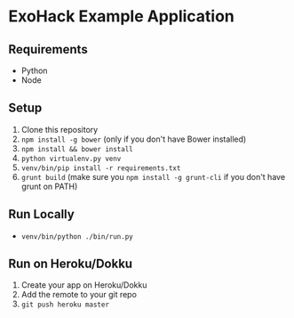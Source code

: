 # ExoHack Example Application

## Requirements

- Python
- Node

## Setup

1. Clone this repository
2. `npm install -g bower` (only if you don't have Bower installed)
3. `npm install && bower install`
4. `python virtualenv.py venv`
5. `venv/bin/pip install -r requirements.txt`
6. `grunt build` (make sure you `npm install -g grunt-cli` if you don't have grunt on PATH)

## Run Locally

- `venv/bin/python ./bin/run.py`

## Run on Heroku/Dokku

1. Create your app on Heroku/Dokku
2. Add the remote to your git repo
3. `git push heroku master`
